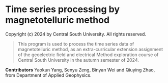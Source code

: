 # Time series processing by magnetotelluric method

Copyright (c) 2024 by Central South University. All rights reserved.

>This program is used to process the time series data of magnetotelluric method, as an extra-curricular extension assignment of the geoelectric field and electrical Method exploration course of Central South University in the autumn semester of 2024.

**Contributors**
Yaokun Yang, Senyu Zeng, Binyan Wei and Qiuying Zhao, from Department of Applied Geophysics.
